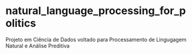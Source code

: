 # natural_language_processing_for_politics
Projeto em Ciência de Dados voltado para Processamento de Lingugagem Natural e Análise Preditiva
